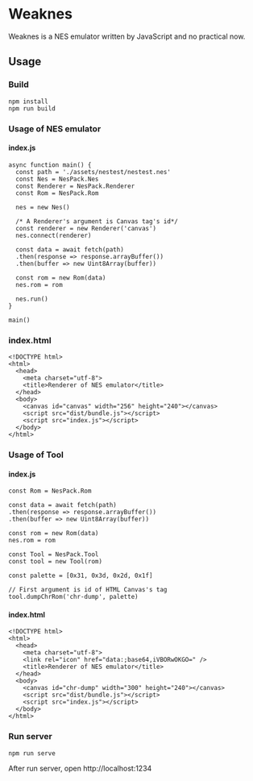 # Weaknes

Weaknes is a NES emulator written by JavaScript and no practical now.

## Usage

### Build
```
npm install
npm run build
```
### Usage of NES emulator
#### index.js
```
async function main() {
  const path = './assets/nestest/nestest.nes'
  const Nes = NesPack.Nes
  const Renderer = NesPack.Renderer
  const Rom = NesPack.Rom

  nes = new Nes()

  /* A Renderer's argument is Canvas tag's id*/
  const renderer = new Renderer('canvas')
  nes.connect(renderer)

  const data = await fetch(path)
  .then(response => response.arrayBuffer())
  .then(buffer => new Uint8Array(buffer))

  const rom = new Rom(data)
  nes.rom = rom

  nes.run()
}

main()
```
### index.html
```
<!DOCTYPE html>
<html>
  <head>
    <meta charset="utf-8">
    <title>Renderer of NES emulator</title>
  </head>
  <body>
    <canvas id="canvas" width="256" height="240"></canvas>
    <script src="dist/bundle.js"></script>
    <script src="index.js"></script>
  </body>
</html>
```

### Usage of Tool
#### index.js
```
const Rom = NesPack.Rom

const data = await fetch(path)
.then(response => response.arrayBuffer())
.then(buffer => new Uint8Array(buffer))

const rom = new Rom(data)
nes.rom = rom

const Tool = NesPack.Tool
const tool = new Tool(rom)

const palette = [0x31, 0x3d, 0x2d, 0x1f]

// First argument is id of HTML Canvas's tag
tool.dumpChrRom('chr-dump', palette)
```

#### index.html

```
<!DOCTYPE html>
<html>
  <head>
    <meta charset="utf-8">
    <link rel="icon" href="data:;base64,iVBORwOKGO=" />
    <title>Renderer of NES emulator</title>
  </head>
  <body>
    <canvas id="chr-dump" width="300" height="240"></canvas>
    <script src="dist/bundle.js"></script>
    <script src="index.js"></script>
  </body>
</html>
```

### Run server
```
npm run serve
```
After run server, open http://localhost:1234
